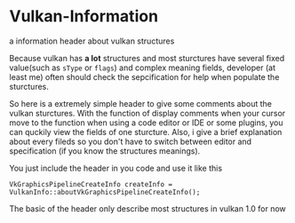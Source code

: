 # Vulkan-Information
a information header about vulkan structures

Because vulkan has **a lot** structures and most sturctures have several fixed value(such as `sType` or `flags`) and complex meaning fields, developer (at least me) often should check the sepcification for help when populate the sturctures.

So here is a extremely simple header to give some comments about the vulkan sturctures. With the function of display comments when your cursor move to the function when using a code editor or IDE or some plugins, you can quckily view the fields of one sturcture. Also, i give a brief explanation about every fileds so you don't have to switch between editor and specification (if you know the structures meanings).

You just include the header in you code and use it like this
```
VkGraphicsPipelineCreateInfo createInfo = VulkanInfo::aboutVkGraphicsPipelineCreateInfo();
```

The basic of the header only describe most structures in vulkan 1.0 for now
